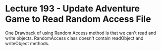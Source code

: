 # Lecture 193 - Update Adventure Game to Read Random Access File

One Drawback of using Random Access method is that we can't read and write objects. RandomAccess class doesn't 
contain readObject and writeObject methods.
